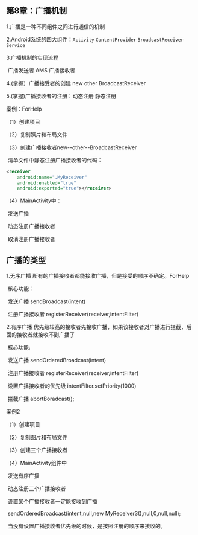 ## 第8章：广播机制

1.广播是一种不同组件之间进行通信的机制

2.Android系统的四大组件：`Activity`	`ContentProvider`	`BroadcastReceiver`	`Service`

3.广播机制的实现流程

​	广播发送者		AMS		广播接收者

4.(掌握）广播接受者的创建	new	other	BroadcastReceiver

5.(掌握)广播接收者的注册：动态注册  静态注册



案例：ForHelp

（1）创建项目

（2）复制照片和布局文件

（3）创建广播接收者new--other--BroadcastReceiver

​		清单文件中静态注册广播接收者的代码：

```xml
<receiver
    android:name=".MyReceiver"
    android:enabled="true"
    android:exported="true"></receiver>
```

（4）MainActivity中：

​		发送广播

​		动态注册广播接收者

​		取消注册广播接收者







## 广播的类型

1.无序广播	所有的广播接收者都能接收广播，但是接受的顺序不确定。ForHelp

​	核心功能：

​		发送广播	sendBroadcast(intent)

​		注册广播接收者	registerReceiver(receiver,intentFilter)

2.有序广播	优先级较高的接收者先接收广播，如果该接收者对广播进行拦截，后面的接收者就接收不到广播了

​	核心功能:

​		发送广播	sendOrderedBroadcast(intent)

​		注册广播接收者	registerReceiver(receiver,intentFilter)

​		设置广播接收者的优先级	intentFilter.setPriority(1000)

​		拦截广播	abortBoradcast();



案例2

（1）创建项目

（2）复制图片和布局文件

（3）创建三个广播接收者

（4）MainActivity组件中

​		发送有序广播

​		动态注册三个广播接收者

​		设置某个广播接收者一定能接收到广播

​			sendOrderedBroadcast(intent,null,new MyReceiver3(),null,0,null,null);

​		当没有设置广播接收者优先级的时候，是按照注册的顺序来接收的。